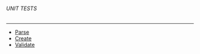 ###### UNIT TESTS
------------
- [Parse](UNIT-TEST-PARSE.md)
- [Create](UNIT-TEST-CREATE.md)
- [Validate](UNIT-TEST-VALIDATE.md)